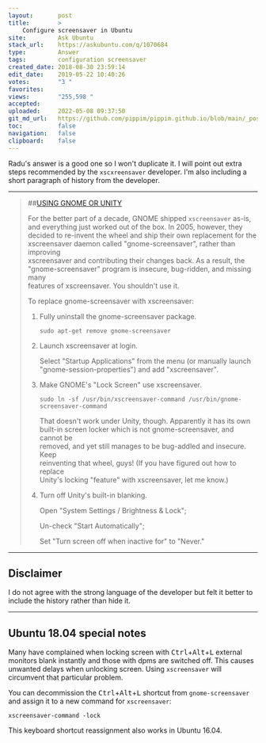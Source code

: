 ```yaml
---
layout:       post
title:        >
    Configure screensaver in Ubuntu
site:         Ask Ubuntu
stack_url:    https://askubuntu.com/q/1070684
type:         Answer
tags:         configuration screensaver
created_date: 2018-08-30 23:59:14
edit_date:    2019-05-22 10:40:26
votes:        "3 "
favorites:    
views:        "255,598 "
accepted:     
uploaded:     2022-05-08 09:37:50
git_md_url:   https://github.com/pippim/pippim.github.io/blob/main/_posts/2018/2018-08-30-Configure-screensaver-in-Ubuntu.md
toc:          false
navigation:   false
clipboard:    false
---
```


Radu's answer is a good one so I won't duplicate it. I will point out extra steps recommended by the `xscxreensaver` developer. I'm also including a short paragraph of history from the developer.


----------

> ##[USING GNOME OR UNITY][1]  
>   
> For the better part of a decade, GNOME shipped `xscreensaver` as-is,  
> and everything just worked out of the box. In 2005, however, they  
> decided to re-invent the wheel and ship their own replacement for the  
> xscreensaver daemon called "gnome-screensaver", rather than improving  
> xscreensaver and contributing their changes back. As a result, the  
> "gnome-screensaver" program is insecure, bug-ridden, and missing many  
> features of xscreensaver. You shouldn't use it.  
>   
> To replace gnome-screensaver with xscreensaver:  
>   
> 1. Fully uninstall the gnome-screensaver package.  
>   
>     `sudo apt-get remove gnome-screensaver`  
>   
> 2. Launch xscreensaver at login.  
>   
>     Select "Startup Applications" from the menu (or manually launch "gnome-session-properties") and add "xscreensaver".  
>   
> 3. Make GNOME's "Lock Screen" use xscreensaver.  
>   
>     `sudo ln -sf /usr/bin/xscreensaver-command /usr/bin/gnome-screensaver-command`  
>   
>     That doesn't work under Unity, though. Apparently it has its own built-in screen locker which is not gnome-screensaver, and cannot be  
> removed, and yet still manages to be bug-addled and insecure. Keep  
> reinventing that wheel, guys! (If you have figured out how to replace  
> Unity's locking "feature" with xscreensaver, let me know.)  
>   
> 4. Turn off Unity's built-in blanking.  
>   
>    Open "System Settings / Brightness & Lock";  
>   
>    Un-check "Start Automatically";  
>   
>    Set "Turn screen off when inactive for" to "Never."  


----------

## Disclaimer

I do not agree with the strong language of the developer but felt it better to include the history rather than hide it.


----------

## Ubuntu 18.04 special notes

Many have complained when locking screen with <kbd>Ctrl</kbd>+<kbd>Alt</kbd>+<kbd>L</kbd> external monitors blank instantly and those with dpms are switched off. This causes unwanted delays when unlocking screen. Using `xscreensaver` will circumvent that particular problem.

You can decommission the <kbd>Ctrl</kbd>+<kbd>Alt</kbd>+<kbd>L</kbd> shortcut from `gnome-screensaver` and assign it to a new command for `xscreensaver`:

``` 
xscreensaver-command -lock
```

This keyboard shortcut reassignment also works in Ubuntu 16.04.

  [1]: https://www.jwz.org/xscreensaver/man1.html
